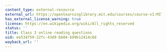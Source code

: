 ```yaml
---
content_type: external-resource
external_url: https://openlearninglibrary.mit.edu/courses/course-v1:MITx+18.05r_10+2022_Summer/courseware/week2/class3/2?activate_block_id=block-v1%3AMITx%2B18.05r_10%2B2022_Summer%2Btype%40vertical%2Bblock%40class3-rq1-vertical
has_external_license_warning: true
license: https://en.wikipedia.org/wiki/All_rights_reserved
status: ''
title: Class 3 online reading questions
uid: ee534759-22fc-43d9-bb04-b99b12414c8d
wayback_url: ''
---
```

